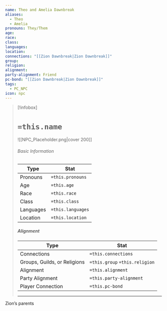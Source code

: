 ```yaml
---
name: Theo and Amelia Dawnbreak
aliases:
  - Theo
  - Amelia
pronouns: They/Them
age: 
race: 
class: 
languages: 
location: 
connections: "[[Zion Dawnbreak|Zion Dawnbreak]]"
group: 
religion: 
alignment: 
party-alignment: Friend
pc-bond: "[[Zion Dawnbreak|Zion Dawnbreak]]"
tags:
  - PC_NPC
icon: npc
---
```

> [!infobox]
> # `=this.name` 
> ![[NPC_Placeholder.png|cover 200]]
> ###### Basic Information
> | Type | Stat |
> | ---- | ---- |
> | Pronouns | `=this.pronouns` |
> | Age | `=this.age` |
> |  Race | `=this.race` |
> |  Class    | `=this.class`   |
> |  Languages | `=this.languages` |
> | Location | `=this.location` |
>
> ##### Alignment
> | Type | Stat |
> | ---- | ---- |
> | Connections| `=this.connections` |
> | Groups, Guilds, or Religions | `=this.group` `=this.religion`|
> | Alignment| `=this.alignment` |
> | Party Alignment| `=this.party-alignment` |
> | Player Connection| `=this.pc-bond` |
> ---

Zion’s parents 